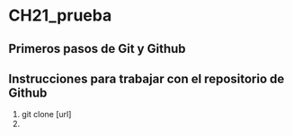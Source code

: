 # CH21_prueba
Primeros pasos de Git y Github
---
## Instrucciones para trabajar con el repositorio de Github
1. git clone [url]
2. 
